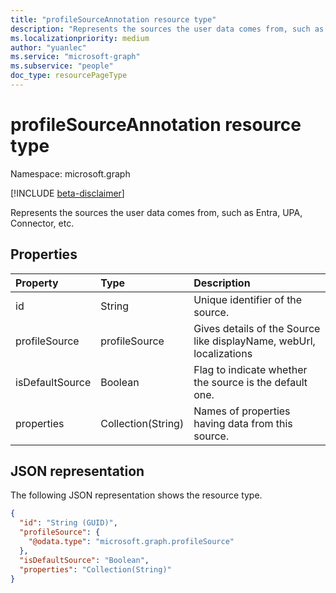 ```yaml
---
title: "profileSourceAnnotation resource type"
description: "Represents the sources the user data comes from, such as Entra, UPA, Connector, etc."
ms.localizationpriority: medium
author: "yuanlec"
ms.service: "microsoft-graph"
ms.subservice: "people"
doc_type: resourcePageType
---
```


# profileSourceAnnotation resource type

Namespace: microsoft.graph

[!INCLUDE [beta-disclaimer](../../includes/beta-disclaimer.md)]

Represents the sources the user data comes from, such as Entra, UPA, Connector, etc.

## Properties
| Property	    | Type	           |Description                                                        |
|:--------------|:-----------------|:------------------------------------------------------------------|
|id             |String            |Unique identifier of the source.                                   |
|profileSource  |profileSource     |Gives details of the Source like displayName, webUrl, localizations|
|isDefaultSource|Boolean           |Flag to indicate whether the source is the default one.            |
|properties     |Collection(String)|Names of properties having data from this source.                  |

## JSON representation

The following JSON representation shows the resource type.

<!-- {
  "blockType": "resource",
  "optionalProperties": [

  ],
  "@odata.type": "microsoft.graph.profileSourceAnnotation"
}-->

```json
{
  "id": "String (GUID)",
  "profileSource": {
    "@odata.type": "microsoft.graph.profileSource"
  },
  "isDefaultSource": "Boolean",
  "properties": "Collection(String)"
}
```
